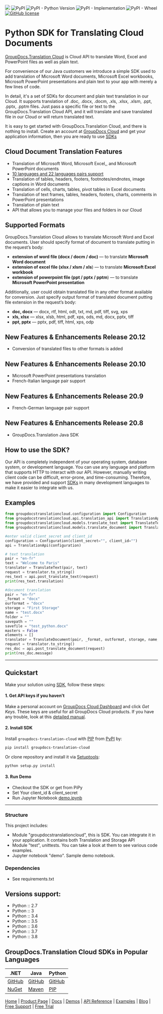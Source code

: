 ![](https://img.shields.io/badge/api-v1.0-lightgrey) ![PyPI](https://img.shields.io/pypi/v/groupdocs-translation-cloud) ![PyPI - Python Version](https://img.shields.io/pypi/pyversions/groupdocs-translation-cloud) ![PyPI - Implementation](https://img.shields.io/pypi/implementation/groupdocs-translation-cloud) ![PyPI - Wheel](https://img.shields.io/pypi/wheel/groupdocs-translation-cloud) [![GitHub license](https://img.shields.io/github/license/groupdocs-translation-cloud/groupdocs-translation-cloud-python)](https://github.com/groupdocs-translation-cloud/groupdocs-translation-cloud-python/blob/master/LICENSE)
# Python SDK for Translating Cloud Documents

[GroupDocs.Translation Cloud](https://products.groupdocs.cloud/translation) is Cloud API to translate Word, Excel and PowerPoint files as well as plain text.

For convenience of our Java customers we introduce a simple SDK used to add translation of Microsoft Word documents, Microsoft Excel workbooks, Microsoft PowerPoint presentations and plain text to your app with merely a few lines of code.

In detail, it's a set of SDKs for document and plain text translation in our Cloud. It supports translation of .doc, .docx, .docm, .xls, .xlsx, .xlsm, .ppt, .pptx, .pptm files. Just pass a specific file or text to the GroupDocs.Translation Cloud API, and it will translate and save translated file in our Cloud or will return translated text.

It is easy to get started with GroupDocs.Translation Cloud, and there is nothing to install. Create an account at [GroupDocs Cloud](https://dashboard.groupdocs.cloud/#/) and get your application information, then you are ready to use [SDKs](https://github.com/groupdocs-translation-cloud)

## Cloud Document Translation Features

- Translation of Microsoft Word, Microsoft Excel,, and Microsoft PowerPoint documents
- [10 languages and 22 languages pairs support](https://docs.groupdocs.cloud/translation/supported-languages/)
- Translation of tables, headers, footers, footnotes/endnotes, image captions in Word documents
- Translation of cells, charts, tables, pivot tables in Excel documents
- Translation of text frames, tables, headers, footers, charts, comments in PowerPoint presentations
- Translation of plain text
- API that allows you to manage your files and folders in our Cloud

## Supported Formats

GroupDocs.Translation Cloud allows to translate Microsoft Word and Excel documents. User should specify format of document to translate putting in the request’s body:

- **extension of word file (docx / docm / doc)** — to translate **Microsoft Word document**
- **extension of excel file (xlsx / xlsm / xls**) — to translate **Microsoft Excel workbook**
- **extension of powerpoint file (ppt / pptx / pptm**) — to translate **Microsoft PowerPoint presentation**

Additionally, user could obtain translated file in any other format available for conversion. Just specify output format of translated document putting file extension in the request’s body:

- **doc, docx** — docx, rtf, html, odt, txt, md, pdf, tiff, svg, xps
- **xls, xlsx** — xlsx, xlsb, html, pdf, xps, ods, md, docx, pptx, tiff
- **ppt, pptx** — pptx, pdf, tiff, html, xps, odp

## New Features & Enhancements Release 20.12
- Conversion of translated files to other formats is added

## New Features & Enhancements Release 20.10
- Microsoft PowerPoint presentations translation
- French-Italian language pair support

## New Features & Enhancements Release 20.9
- French-German language pair support

## New Features & Enhancements Release 20.8
- GroupDocs.Translation Java SDK


## How to use the SDK?

Our API is completely independent of your operating system, database system, or development language. You can use any language and platform that supports HTTP to interact with our API. However, manually writing client code can be difficult, error-prone, and time-consuming. Therefore, we have provided and support [SDKs](https://github.com/groupdocs-translation-cloud) in many development languages to make it easier to integrate with us.

## Examples

```python
from groupdocstranslationcloud.configuration import Configuration
from groupdocstranslationcloud.api.translation_api import TranslationApi
from groupdocstranslationcloud.models.translate_text import TranslateText
from groupdocstranslationcloud.models.translate_document import TranslateDocument

#enter valid client_secret and client_id
configuration = Configuration(client_secret="", client_id="")
api = TranslationApi(configuration)

# text translation
pair = "en-fr"
text = "Welcome to Paris"
translator = TranslateText(pair, text)
request = translator.to_string()
res_text = api.post_translate_text(request)
print(res_text.translation)

#document translation
pair = "en-fr"
_format = "docx"
ourformat = "docx"
storage = "First Storage"
name = "test.docx"
folder = ""
savepath = ""
savefile = "test_python.docx"  
masters = False
elements = []
translator = TranslateDocument(pair, _format, outformat, storage, name, folder, savepath, savefile, masters, elements)
request = translator.to_string()
res_doc = api.post_translate_document(request)
print(res_doc.message)
```
_________________________

## Quickstart

Make your solution using [SDK](https://github.com/groupdocs-translation-cloud), follow these steps:

#### 1. Get API keys if you haven't

Make a personal account on [GroupDocs Cloud Dashboard](https://dashboard.groupdocs.cloud/#/) and click _Get Keys_. These keys are useful for all GroupDocs Cloud products. If you have any trouble, look at this [detailed manual](https://docs.groupdocs.cloud/total/creating-and-managing-application/).

#### 2. Install SDK

Install `groupdocs-translation-cloud` with [PIP](https://pypi.org/project/pip/) from [PyPI](https://pypi.org/) by:

```sh
pip install groupdocs-translation-cloud
```

Or clone repository and install it via [Setuptools](http://pypi.python.org/pypi/setuptools):

```sh
python setup.py install
```

#### 3. Run Demo

  * Checkout the SDK or get from PiPy
  * Set Your client_id & client_secret
  * Run Jupyter Notebook [demo.ipynb](https://github.com/groupdocs-translation-cloud/groupdocs-translation-cloud-python/blob/master/demo.ipynb)

---------------------------

### Structure

This project includes:

- Module "groupdocstranslationcloud", this is SDK. You can integrate it in your application. It contains both Translation and Storage API
- Module "test", unittests. You can take a look at them to see various code examples.
- Jupyter notebook "demo". Sample demo notebook.

### Dependencies
- See requirements.txt

## Versions support:
- Python :: 2.7
- Python :: 3
- Python :: 3.4
- Python :: 3.5
- Python :: 3.6
- Python :: 3.7
- Python :: 3.8



## GroupDocs.Translation Cloud SDKs in Popular Languages

| .NET | Java | Python |
|---|---|---|
| [GitHub](https://github.com/groupdocs-translation-cloud/groupdocs-translation-cloud-dotnet) | [GitHub](https://github.com/groupdocs-translation-cloud/groupdocs-translation-cloud-java) |[GitHub](https://github.com/groupdocs-translation-cloud/groupdocs-translation-cloud-python) |
| [NuGet](https://www.nuget.org/packages/GroupDocs.translation-Cloud/) | [Maven](https://repository.groupdocs.cloud/webapp/#/artifacts/browse/tree/General/repo/com/groupdocs/groupdocs-translation-cloud) | [PIP](https://pypi.org/project/groupdocs-translation-cloud/) |

[Home](https://www.groupdocs.cloud/) | [Product Page](https://products.groupdocs.cloud/translation/python) | [Docs](https://docs.groupdocs.cloud/translation/) | [Demos](https://products.groupdocs.app/viewer/family) | [API Reference](https://apireference.groupdocs.cloud/translation/) | [Examples](https://github.com/groupdocs-translation-cloud/groupdocs-translation-cloud-python) | [Blog](https://blog.groupdocs.cloud/category/translation/) | [Free Support](https://forum.groupdocs.cloud/c/translation) | [Free Trial](https://purchase.groupdocs.cloud/trial)
